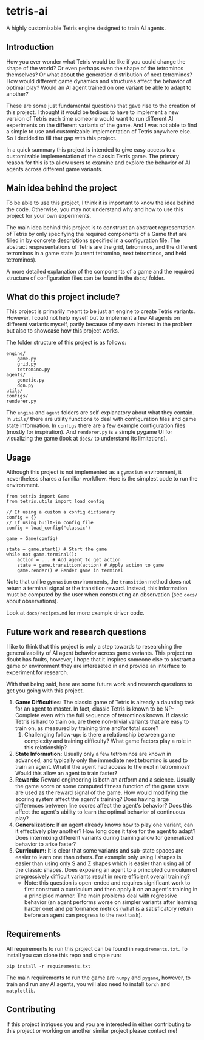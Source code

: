 # tetris-ai

A highly customizable Tetris engine designed to train AI agents.

## Introduction

How you ever wonder what Tetris would be like if you could change the shape of the world? Or even perhaps even the shape of the tetrominos themselves? Or what about the generation distribution of next tetrominos? How would different game dynamics and structures affect the behavior of optimal play? Would an AI agent trained on one variant be able to adapt to another?

These are some just fundamental questions that gave rise to the creation of this project. I thought it would be tedious to have to implement a new version of Tetris each time someone would want to run different AI experiments on the different variants of the game. And I was not able to find a simple to use and customizable implementation of Tetris anywhere else. So I decided to fill that gap with this project.

In a quick summary this project is intended to give easy access to a customizable implementation of the classic Tetris game. The primary reason for this is to allow users to examine and explore the behavior of AI agents across different game variants.

## Main idea behind the project

To be able to use this project, I think it is important to know the idea behind the code. Otherwise, you may not understand why and how to use this project for your own experiments.

The main idea behind this project is to construct an abstract representation of Tetris by only specifying the required components of a Game that are filled in by concrete descriptions specified in a configuration file. The abstract respresentations of Tetris are the grid, tetrominos, and the different tetrominos in a game state (current tetromino, next tetrominos, and held tetrominos).

A more detailed explanation of the components of a game and the required structure of configuration files can be found in the `docs/` folder.

## What do this project include?

This project is primarily meant to be just an engine to create Tetris variants. However, I could not help myself but to implement a few AI agents on different variants myself, partly because of my own interest in the problem but also to showcase how this project works.

The folder structure of this project is as follows:

```{}
engine/
    game.py
    grid.py
    tetromino.py
agents/
    genetic.py
    dqn.py
utils/
configs/
renderer.py
```

The `engine` and `agent` folders are self-explanatory about what they contain. In `utils/` there are utility functions to deal with configuration files and game state information. In `configs` there are a few example configuration files (mostly for inspiration). And `renderer.py` is a simple pygame UI for visualizing the game (look at `docs/` to understand its limitations).

## Usage

Although this project is not implemented as a `gymasium` environment, it nevertheless shares a familiar workflow. Here is the simplest code to run the environment.

```{python}
from tetris import Game
from tetris.utils import load_config

// If using a custom a config dictionary
config = {}
// If using built-in config file
config = load_config("classic")

game = Game(config)

state = game.start() # Start the game
while not game.terminal():
    action = ... # Add agent to get action
    state = game.transition(action) # Apply action to game
    game.render() # Render game in terminal
```

Note that unlike `gymnasium` environments, the `transition` method does not return a terminal signal or the transition reward. Instead, this information must be computed by the user when constructing an observation (see `docs/` about observations).

Look at `docs/recipes.md` for more example driver code.

## Future work and research questions

I like to think that this project is only a step towards to researching the generalizability of AI agent behavior across game variants. This project no doubt has faults, however, I hope that it inspires someone else to abstract a game or environment they are intereseted in and provide an interface to experiment for research.

With that being said, here are some future work and research questions to get you going with this project.

1. **Game Difficulties:** The classic game of Tetris is already a daunting task for an agent to master. In fact, classic Tetris is known to be NP-Complete even with the full sequence of tetrominos known. If classic Tetris is hard to train on, are there non-trivial variants that are easy to train on, as measured by training time and/or total score?
   1. Challenging follow-up: is there a relationship between game complexity and training difficulty? What game factors play a role in this relationship?
2. **State Information:** Usually only a few tetrominos are known in advanced, and typically only the immediate next tetromino is used to train an agent. What if the agent had access to the next n tetrominos? Would this allow an agent to train faster?
3. **Rewards:** Reward engineering is both an artform and a science. Usually the game score or some computed fitness function of the game state are used as the reward signal of the game. How would modifying the scoring system affect the agent's training? Does having large differences between line scores affect the agent's behavior? Does this affect the agent's ability to learn the optimal behavior of continuous play?
4. **Generalization:** If an agent already knows how to play one variant, can it effectively play another? How long does it take for the agent to adapt? Does intermixing different variants during training allow for generalized behavior to arise faster?
5. **Curriculum:** It is clear that some variants and sub-state spaces are easier to learn one than others. For example only using I shapes is easier than using only S and Z shapes which is easier than using all of the classic shapes. Does exposing an agent to a principled curriculum of progressively difficult variants result in more efficient overall training?
   - Note: this question is open-ended and requires significant work to first construct a curriculum and then apply it on an agent's training in a principled manner. The main problems deal with regressive behavior (an agent performs worse on simpler variants after learning harder one) and performance metrics (what is a satisficatory return before an agent can progress to the next task).

## Requirements

All requirements to run this project can be found in `requirements.txt`. To install you can clone this repo and simple run:

```{}
pip install -r requirements.txt
```

The main requirements to run the game are `numpy` and `pygame`, however, to train and run any AI agents, you will also need to install `torch` and `matplotlib`.

## Contributing

If this project intrigues you and you are interested in either contributing to this project or working on another similar project please contact me!
